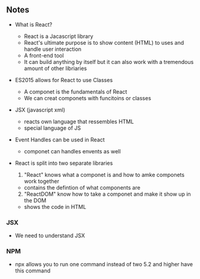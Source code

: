 ## Notes

- What is React?

  - React is a Jacascript library
  - React's ultimate purpose is to show content (HTML) to uses and handle user interaction
  - A front-end tool
  - It can build anything by itself but it can also work with a tremendous amount of other libriaries

- ES2015 allows for React to use Classes

  - A componet is the fundamentals of React
  - We can creat componets with funcitoins or classes

- JSX (javascript xml)

  - reacts own language that ressembles HTML
  - special language of JS

- Event Handles can be used in React

  - componet can handles envents as well

- React is split into two separate libraries

  1. "React" knows what a componet is and how to amke componets work together

  - contains the defintion of what components are

  2. "ReactDOM" know how to take a componet and make it show up in the DOM

  - shows the code in HTML

### JSX

- We need to understand JSX

### NPM

- npx allows you to run one command instead of two
  5.2 and higher have this command
